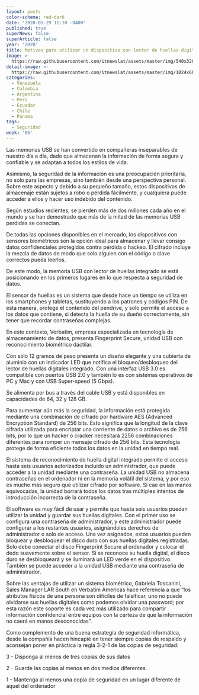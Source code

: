 ```yaml
---
layout: posts
color-schema: red-dark
date: '2020-01-29 11:10 -0400'
published: true
superNews: false
superArticle: false
year: '2020'
title: Motivos para utilizar un dispositivo con lector de huellas digital
image: >-
  https://raw.githubusercontent.com/itnewslat/assets/master/img/540x320/Huella-Digital-p.jpg
detail-image: >-
  https://raw.githubusercontent.com/itnewslat/assets/master/img/1024x680/Huella-Digital-g.jpg
categories:
  - Venezuela
  - Colombia
  - Argentina
  - Perú
  - Ecuador
  - Chile
  - Panama
tags:
  - Seguridad
week: '05'
---
```

Las memorias USB se han convertido en compañeras inseparables de nuestro día a día, dado que almacenan la información de forma segura y confiable y se adaptan a todos los estilos de vida.

Asimismo, la seguridad de la información es una preocupación prioritaria, no solo para las empresas, sino también desde una perspectiva personal. Sobre este aspecto y debido a su pequeño tamaño, estos dispositivos de almacenaje están sujetos a robo o pérdida fácilmente, y cualquiera puede acceder a ellos y hacer uso indebido del contenido.

Según estudios recientes, se pierden más de dos millones cada año en el mundo y se han demostrado que más de la mitad de las memorias USB perdidas se conectan.

De todas las opciones disponibles en el mercado, los dispositivos con sensores biométricos son la opción ideal para almacenar y llevar consigo datos confidenciales protegidos contra pérdida o hackeo. El cifrado incluye la mezcla de datos de modo que solo alguien con el código o clave correctos pueda leerlos.

De este modo, la memoria USB con lector de huellas integrado se está posicionando en los primeros lugares en lo que respecta a seguridad de datos.

El sensor de huellas es un sistema que desde hace un tiempo se utiliza en los smartphones y tabletas, sustituyendo a los patrones y códigos PIN. De esta manera, protege el contenido del pendrive, y solo permite el acceso a los datos que contiene, si detecta la huella de su dueño correctamente, sin tener que recordar contraseñas complejas.

En este contexto, Verbatim, empresa especializada en tecnología de almacenamiento de datos, presenta Fingerprint Secure, unidad USB con reconocimiento biométrico dactilar.

Con sólo 12 gramos de peso presenta un diseño elegante y una cubierta de aluminio con un indicador LED que notifica el bloqueo/desbloqueo del lector de huellas digitales integrado.
Con una interfaz USB 3.0 es compatible con puertos USB 2.0 y también lo es con sistemas operativos de PC y Mac y con USB Super-speed (5 Gbps).

Se alimenta por bus a través del cable USB y está disponibles en capacidades de 64, 32 y 128 GB.

Para aumentar aún más la seguridad, la información está protegida mediante una combinación de cifrado por hardware AES (Advanced Encryption Standard) de 256 bits. Esto significa que la longitud de la clave cifrada utilizada para encriptar una corriente de datos o archivo es de 256 bits, por lo que un hacker o cracker necesitará 2256 combinaciones diferentes para romper un mensaje cifrado de 256 bits.
Esta tecnología protege de forma eficiente todos los datos en la unidad en tiempo real. 

El sistema de reconocimiento de huella digital integrado permite el acceso hasta seis usuarios autorizados incluido un administrador, que puede acceder a la unidad mediante una contraseña. La unidad USB no almacena contraseñas en el ordenador ni en la memoria volátil del sistema, y por eso es mucho más seguro que utilizar cifrado por software. Si cae en las manos equivocadas, la unidad borrará todos los datos tras múltiples intentos de introducción incorrecta de la contraseña.

El software es muy fácil de usar y permite que hasta seis usuarios puedan utilizar la unidad y guardar sus huellas digitales. Con el primer uso se configura una contraseña de administrador, y este administrador puede configurar a los restantes usuarios, asignándoles derechos de administrador o solo de acceso. 
Una vez asignados, estos usuarios pueden bloquear y desbloquear el disco duro con sus huellas digitales registradas. Solo debe conectar el disco Fingerprint Secure al ordenador y colocar el dedo suavemente sobre el sensor. Si se reconoce su huella digital, el disco duro se desbloqueará y se iluminará un LED verde en el dispositivo. 
También se puede acceder a la unidad USB mediante una contraseña de administrador.

Sobre las ventajas de utilizar un sistema biométrico, Gabriela Toscanini, Sales Manager LAR South en Verbatim Americas hace referencia a que “los atributos físicos de una persona son difíciles de falsificar, uno no puede olvidarse sus huellas digitales como podemos olvidar una password; por esta razón este soporte es cada vez más utilizado para compartir información confidencial entre equipos con la certeza de que la información no caerá en manos desconocidas”.

Como complemento de una buena estrategia de seguridad informática, desde la compañía hacen hincapié en tener siempre copias de respaldo y aconsejan poner en práctica la regla 3-2-1 de las copias de seguridad:

3 - Disponga al menos de tres copias de sus datos

2 - Guarde las copias al menos en dos medios diferentes.

1 - Mantenga al menos una copia de seguridad en un lugar diferente de aquel del ordenador